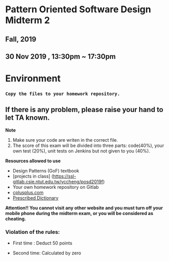 # Pattern Oriented Software Design Midterm 2
## Fall, 2019
## 30 Nov 2019 , 13:30pm ~ 17:30pm


# Environment
### `Copy the files to your homework repository.` 
## If there is any problem, please raise your hand to let TA known.


**Note**
1. Make sure your code are writen in the correct file.
2. The score of this exam will be divided into three parts: code(40%), your own test (20%), unit tests on Jenkins but not given to you (40%).

**Resources allowed to use**
- Design Patterns (GoF) textbook
- [projects in class] (https://ssl-gitlab.csie.ntut.edu.tw/yccheng/posd2019f)
- Your own homework repository on Gitlab
- [cplusplus.com](http://www.cplusplus.com/ "cplusplus.com")
- [Prescribed Dictionary](https://dictionary.cambridge.org/zht/%E8%A9%9E%E5%85%B8/%E8%8B%B1%E8%AA%9E-%E6%BC%A2%E8%AA%9E-%E7%B9%81%E9%AB%94/)


**Attention!! You cannot visit any other website and you must turn off your mobile phone during the midterm exam, or you will be considered as cheating.**

### Violation of the rules:

- First time : Deduct 50 points

- Second time: Calculated by zero